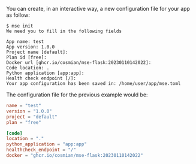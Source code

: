 You can create, in an interactive way, a new configuration file for your app as follow:

```console
$ mse init
We need you to fill in the following fields

App name: test
App version: 1.0.0
Project name [default]: 
Plan id [free]: 
Docker url [ghcr.io/cosmian/mse-flask:20230110142022]: 
Code location: .
Python application [app:app]: 
Health check endpoint [/]: 
Your app configuration has been saved in: /home/user/app/mse.toml
```

The configuration file for the previous example would be:

```toml
name = "test"
version = "1.0.0"
project = "default"
plan = "free"

[code]
location = "."
python_application = "app:app"
healthcheck_endpoint = "/"
docker = "ghcr.io/cosmian/mse-flask:20230110142022"
```